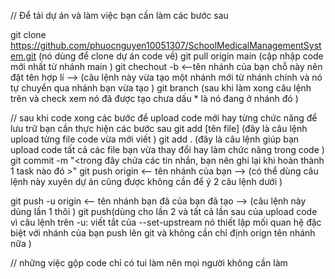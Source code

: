 // Để tải dự án và làm việc bạn cần làm các bước sau 

git clone https://github.com/phuocnguyen10051307/SchoolMedicalManagementSystem.git  (nó dùng để clone dự án code về)
git pull origin main (cập nhập code mới nhất từ nhánh main )
git chechout -b <--tên nhánh của bạn chỗ này nên đặt tên hợp lí -->   (câu lệnh này vừa tạo một nhánh mới từ nhánh chính và nó tự chuyển qua nhánh bạn vừa  tạo )
git branch (sau khi làm xong câu lệnh trên và check xem nó đã được tạo chưa  dấu * là nó đang ở nhánh đó )



// sau khi code xong các bước để upload code mới hay từng chức năng để lưu trữ bạn cần thực hiện các bước sau 
git add [tên file]  (đây là câu lệnh upload từng file code vừa mới viết )
git add . (đây là câu lệnh giúp bạn upload code tất cả các file bạn vừa thay đổi hay làm chức năng trong code  )
git commit -m "<trong đây chứa các tin nhắn, bạn nên ghi lại khi hoàn thành 1 task nào đó >"
git push origin <-- tên nhánh của bạn -->  (có thể dùng câu lệnh này xuyên dự án cũng được không cần để ý 2 câu lệnh dưới )

git push -u origin <-- tên nhánh bạn đã của bạn đã tạo  --> (câu lệnh này dùng lần 1 thôi )
git push(dùng cho lần 2 và tất cả lần sau của upload code vì câu lệnh trên -u: viết tắt của --set-upstream nó thiết lập mối quan hệ đặc biệt với nhánh của bạn push lên git và không cần chỉ định orign tên nhánh nữa )


// những việc gộp code chỉ có tui làm nên mọi người không cần làm 
